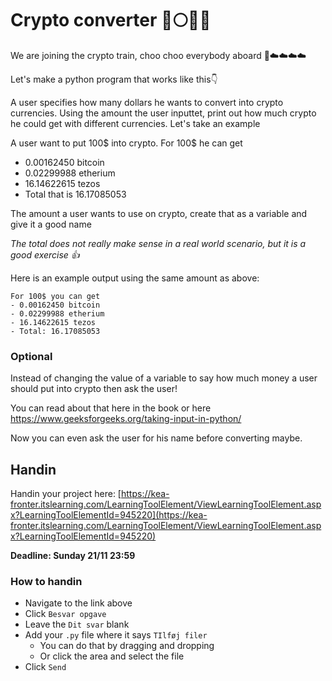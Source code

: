 # Crypto converter 🚀🌕💎🙌



We are joining the crypto train, choo choo everybody aboard 🚂☁️☁️☁️☁️

Let's make a python program that works like this👇

A user specifies how many dollars he wants to convert into crypto currencies. Using the amount the user inputtet, print out how much crypto he could get with different currencies. Let's take an example

A user want to put 100$ into crypto. For 100$ he can get

- 0.00162450 bitcoin
- 0.02299988 etherium
- 16.14622615 tezos
- Total that is 16.17085053

The amount a user wants to use on crypto, create that as a variable and give it a good name

*The total does not really make sense in a real world scenario, but it is a good exercise 👍*



Here is an example output using the same amount as above:

```
For 100$ you can get
- 0.00162450 bitcoin
- 0.02299988 etherium
- 16.14622615 tezos
- Total: 16.17085053
```



### Optional

Instead of changing the value of a variable to say how much money a user should put into crypto then ask the user!

You can read about that here in the book or here https://www.geeksforgeeks.org/taking-input-in-python/

Now you can even ask the user for his name before converting maybe. 



## Handin

Handin your project here: [https://kea-fronter.itslearning.com/LearningToolElement/ViewLearningToolElement.aspx?LearningToolElementId=945220](https://kea-fronter.itslearning.com/LearningToolElement/ViewLearningToolElement.aspx?LearningToolElementId=945220)



**Deadline: Sunday 21/11 23:59**



### How to handin

- Navigate to the link above
- Click `Besvar opgave`
- Leave the `Dit svar` blank
- Add your `.py` file where it says `TIlføj filer`
  - You can do that by dragging and dropping 
  - Or click the area and select the file
- Click `Send`

